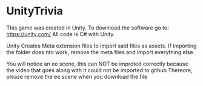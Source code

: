 # UnityTrivia

This game was created in Unity. To download the software go to: https://unity.com/
All code is C# with Unity. 

Unity Creates Meta extension files to import said files as assets. 
If importing the folder does nto work, remove the meta files and import everything else.

You will notice an ee scene, this can NOT be improted correctly because the video that goes along with it could not be imported to github
Thereore, please remove the ee scene when you download the file
